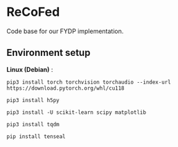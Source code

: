 # ReCoFed
Code base for our FYDP implementation.

## Environment setup
**Linux (Debian)** :
```
pip3 install torch torchvision torchaudio --index-url https://download.pytorch.org/whl/cu118
```
```
pip3 install h5py
```
```
pip3 install -U scikit-learn scipy matplotlib
```
```
pip3 install tqdm
```
```
pip install tenseal
```
